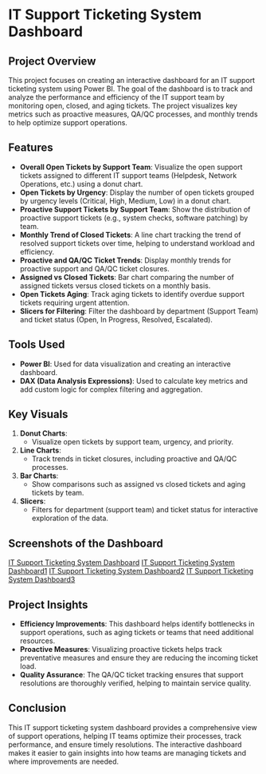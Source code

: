 # IT Support Ticketing System Dashboard

## Project Overview
This project focuses on creating an interactive dashboard for an IT support ticketing system using Power BI. The goal of the dashboard is to track and analyze the performance and efficiency of the IT support team by monitoring open, closed, and aging tickets. The project visualizes key metrics such as proactive measures, QA/QC processes, and monthly trends to help optimize support operations.

## Features
- **Overall Open Tickets by Support Team**: Visualize the open support tickets assigned to different IT support teams (Helpdesk, Network Operations, etc.) using a donut chart.
- **Open Tickets by Urgency**: Display the number of open tickets grouped by urgency levels (Critical, High, Medium, Low) in a donut chart.
- **Proactive Support Tickets by Support Team**: Show the distribution of proactive support tickets (e.g., system checks, software patching) by team.
- **Monthly Trend of Closed Tickets**: A line chart tracking the trend of resolved support tickets over time, helping to understand workload and efficiency.
- **Proactive and QA/QC Ticket Trends**: Display monthly trends for proactive support and QA/QC ticket closures.
- **Assigned vs Closed Tickets**: Bar chart comparing the number of assigned tickets versus closed tickets on a monthly basis.
- **Open Tickets Aging**: Track aging tickets to identify overdue support tickets requiring urgent attention.
- **Slicers for Filtering**: Filter the dashboard by department (Support Team) and ticket status (Open, In Progress, Resolved, Escalated).

## Tools Used
- **Power BI**: Used for data visualization and creating an interactive dashboard.
- **DAX (Data Analysis Expressions)**: Used to calculate key metrics and add custom logic for complex filtering and aggregation.

## Key Visuals
1. **Donut Charts**: 
   - Visualize open tickets by support team, urgency, and priority.
2. **Line Charts**: 
   - Track trends in ticket closures, including proactive and QA/QC processes.
3. **Bar Charts**: 
   - Show comparisons such as assigned vs closed tickets and aging tickets by team.
4. **Slicers**: 
   - Filters for department (support team) and ticket status for interactive exploration of the data.

## Screenshots of the Dashboard
[IT Support Ticketing System Dashboard](https://github.com/user-attachments/assets/fe2b1b72-bcc6-488f-956f-eee9a6b10a98)
[IT Support Ticketing System Dashboard1](https://github.com/user-attachments/assets/aac86206-9fab-456a-bcb7-9f02c5d6f465)
[IT Support Ticketing System Dashboard2](https://github.com/user-attachments/assets/bb2300c6-f149-4fa2-be6f-7ee6dedf5bfe)
[IT Support Ticketing System Dashboard3](https://github.com/user-attachments/assets/44b03341-9543-41da-a9ab-d795075ac52a)

## Project Insights
- **Efficiency Improvements**: This dashboard helps identify bottlenecks in support operations, such as aging tickets or teams that need additional resources.
- **Proactive Measures**: Visualizing proactive tickets helps track preventative measures and ensure they are reducing the incoming ticket load.
- **Quality Assurance**: The QA/QC ticket tracking ensures that support resolutions are thoroughly verified, helping to maintain service quality.

## Conclusion
This IT support ticketing system dashboard provides a comprehensive view of support operations, helping IT teams optimize their processes, track performance, and ensure timely resolutions. The interactive dashboard makes it easier to gain insights into how teams are managing tickets and where improvements are needed.
